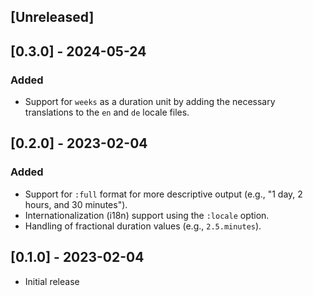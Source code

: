 ## [Unreleased]

## [0.3.0] - 2024-05-24

### Added

- Support for `weeks` as a duration unit by adding the necessary translations to the `en` and `de` locale files.

## [0.2.0] - 2023-02-04

### Added

- Support for `:full` format for more descriptive output (e.g., "1 day, 2 hours, and 30 minutes").
- Internationalization (i18n) support using the `:locale` option.
- Handling of fractional duration values (e.g., `2.5.minutes`).

## [0.1.0] - 2023-02-04

- Initial release
